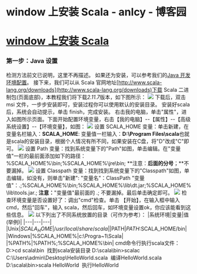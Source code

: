 
# window 上安装 Scala - anlcy - 博客园






# [window 上安装 Scala](https://www.cnblogs.com/camilla/p/8117049.html)

### 第一步：Java 设置
检测方法前文已说明，这里不再描述。
如果还为安装，可以参考我们的[Java 开发环境配置](http://www.runoob.com/java/java-environment-setup.html)。
接下来，我们可以从 Scala 官网地址[http://www.scala-lang.org/downloads](http://www.scala-lang.org/downloads)下载 Scala 二进制包(页面底部)，本教程我们将下载*2.11.7*版本，如下图所示：
![](http://www.runoob.com/wp-content/uploads/2015/12/FFFE6958-C5EB-4C7A-B720-8432B770428D.jpg)
下载后，双击 msi 文件，一步步安装即可，安装过程你可以使用默认的安装目录。
安装好scala后，系统会自动提示，单击 finish，完成安装。
右击我的电脑，单击"属性"，进入如图所示页面。下面开始配置环境变量，右击【我的电脑】--【属性】--【高级系统设置】--【环境变量】，如图：
![](http://www.runoob.com/wp-content/uploads/2015/12/scala1.jpg)
设置 SCALA_HOME 变量：单击新建，在变量名栏输入：**SCALA_HOME**: 变量值一栏输入：**D:\Program Files\scala**也就是scala的安装目录，根据个人情况有所不同，如果安装在C盘，将"D"改成"C"即可。
![](http://www.runoob.com/wp-content/uploads/2015/12/scala2.jpg)
设置 Path 变量：找到系统变量下的"Path"如图，单击编辑。在"变量值"一栏的最前面添加如下的路径： %SCALA_HOME%\bin;%SCALA_HOME%\jre\bin;
**注意：**后面的分号**；**不要漏掉。
![](http://www.runoob.com/wp-content/uploads/2015/12/scala3.jpg)
设置 Classpath 变量：找到找到系统变量下的"Classpath"如图，单击编辑，如没有，则单击"新建":
"变量名"：ClassPath
"变量值"：.;%SCALA_HOME%\bin;%SCALA_HOME%\lib\dt.jar;%SCALA_HOME%\lib\tools.jar.;
**注意：**"变量值"最前面的 .; 不要漏掉。最后单击确定即可。
![](http://www.runoob.com/wp-content/uploads/2015/12/scala4.jpg)
检查环境变量是否设置好了：调出"cmd"检查。单击 【开始】，在输入框中输入cmd，然后"回车"，输入 scala，然后回车，如环境变量设置ok，你应该能看到这些信息。
![](http://www.runoob.com/wp-content/uploads/2015/12/scala5.jpg)
以下列出了不同系统放置的目录（可作为参考）：
|系统环境|变量|值 (举例)|
|---|---|---|
|Unix|$SCALA_HOME|/usr/local/share/scala|
|$PATH|$PATH:$SCALA_HOME/bin|
|Windows|%SCALA_HOME%|c:\Progra~1\Scala|
|%PATH%|%PATH%;%SCALA_HOME%\bin|
cmd命令行执行scala文件：
D:\>cd scala\bin  找到scala安装目录
D:\scala\bin>scalac C:\Users\admin\Desktop\HelloWorld.scala  编译HelloWorld.scala
D:\scala\bin>scala HelloWorld  执行HelloWorld





